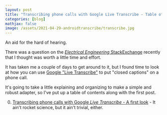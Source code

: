 ```yaml
---
layout: post
title: "Transcribing phone calls with Google Live Transcribe - Table of Contents"
categories: [blog]
mathjax: false
image: /assets/2021-04-29-androidtranscribe/transcribe.jpg
---
```

An aid for the hard of hearing.

There was a question on the [*Electrical Engineering* StackExchange](https://electronics.stackexchange.com/) recently that I thought was worth a little time and effort.

It has taken me a couple of days to get around to it, but I found time to look at how you can use [Google "Live Transcribe"](https://play.google.com/store/apps/details?id=com.google.audio.hearing.visualization.accessibility.scribe&hl=en&gl=US) to put "closed captions" on a phone call.

It's going to take a little explaining and organizing to make a simple and robust adapter, so I've put up a table of contents along with the first post.

0. [Transcribing phone calls with Google *Live Transcribe* - A first look](androidtranscribe1) - It ain't rocket science, but it ain't trivial, either.
